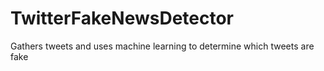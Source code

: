 # TwitterFakeNewsDetector
Gathers tweets and uses machine learning to determine which tweets are fake
